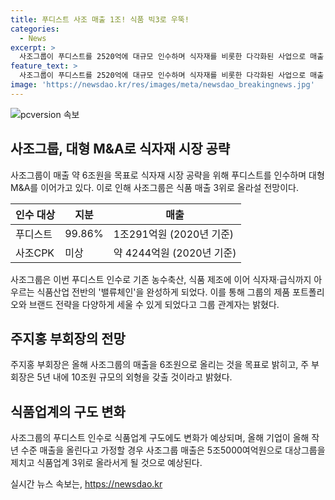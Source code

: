 ```yaml
---
title: 푸디스트 사조 매출 1조! 식품 빅3로 우뚝!
categories:
  - News
excerpt: >
  사조그룹이 푸디스트를 2520억에 대규모 인수하며 식자재를 비롯한 다각화된 사업으로 매출 3위로 뛰어올라 전망이다. 푸디스트는 식자재유통 및 위탁급식으로 1조291억원의 매출을 기록하며 중소 상공인과 기업 등 다양한 고객층에 강점을 보였다. 이로써 사조그룹은 식품산업의 밸류체인을 강화하게 되었고, 향후 기존 제조업과의 시너지 효과 창출이 기대된다. 주지홍 부회장은 올해 매출 6조원 달성이라며 사조그룹의 대형 M&A 강자의 모습을 과시했고, 향후 5년 내 10조원 규모로 성장할 것으로 전망되고 있다.
feature_text: >
  사조그룹이 푸디스트를 2520억에 대규모 인수하며 식자재를 비롯한 다각화된 사업으로 매출 3위로 뛰어올라 전망이다. 푸디스트는 식자재유통 및 위탁급식으로 1조291억원의 매출을 기록하며 중소 상공인과 기업 등 다양한 고객층에 강점을 보였다. 이로써 사조그룹은 식품산업의 밸류체인을 강화하게 되었고, 향후 기존 제조업과의 시너지 효과 창출이 기대된다. 주지홍 부회장은 올해 매출 6조원 달성이라며 사조그룹의 대형 M&A 강자의 모습을 과시했고, 향후 5년 내 10조원 규모로 성장할 것으로 전망되고 있다.
image: 'https://newsdao.kr/res/images/meta/newsdao_breakingnews.jpg'
---
```


<p><img src="https://newsdao.kr/res/images/meta/newsdao_breakingnews.jpg" alt="pcversion 속보" /></p>

<h2 data-ke-size="size26">사조그룹, 대형 M&A로 식자재 시장 공략</h2>

<p data-ke-size="size16">사조그룹이 매출 약 6조원을 목표로 식자재 시장 공략을 위해 푸디스트를 인수하며 대형 M&A를 이어가고 있다. 이로 인해 사조그룹은 식품 매출 3위로 올라설 전망이다.</p>

<table>
    <thead>
        <tr>
            <th><b>인수 대상</b></th>
            <th><b>지분</b></th>
            <th><b>매출</b></th>
        </tr>
    </thead>
    <tbody>
        <tr>
            <td>푸디스트</td>
            <td>99.86%</td>
            <td>1조291억원 (2020년 기준)</td>
        </tr>
        <tr>
            <td>사조CPK</td>
            <td>미상</td>
            <td>약 4244억원 (2020년 기준)</td>
        </tr>
    </tbody>
</table>

<p data-ke-size="size16">사조그룹은 이번 푸디스트 인수로 기존 농수축산, 식품 제조에 이어 식자재·급식까지 아우르는 식품산업 전반의 '밸류체인'을 완성하게 되었다. 이를 통해 그룹의 제품 포트폴리오와 브랜드 전략을 다양하게 세울 수 있게 되었다고 그룹 관계자는 밝혔다.</p>

<h2 data-ke-size="size26">주지홍 부회장의 전망</h2>

<p data-ke-size="size16">주지홍 부회장은 올해 사조그룹의 매출을 6조원으로 올리는 것을 목표로 밝히고, 주 부회장은 5년 내에 10조원 규모의 외형을 갖출 것이라고 밝혔다.</p>

<h2 data-ke-size="size26">식품업계의 구도 변화</h2>

<p data-ke-size="size16">사조그룹의 푸디스트 인수로 식품업계 구도에도 변화가 예상되며, 올해 기업이 올해 작년 수준 매출을 올린다고 가정할 경우 사조그룹 매출은 5조5000여억원으로 대상그룹을 제치고 식품업계 3위로 올라서게 될 것으로 예상된다.</p>
실시간 뉴스 속보는, <a href="https://newsdao.kr" rel="dofollow">https://newsdao.kr</a>


